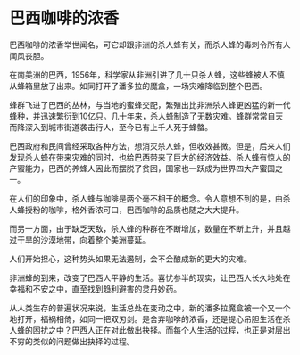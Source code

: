 # 巴西咖啡的浓香

巴西咖啡的浓香举世闻名，可它却跟非洲的杀人蜂有关，而杀人蜂的毒刺令所有人闻风丧胆。

在南美洲的巴西，1956年，科学家从非洲引进了几十只杀人蜂，这些蜂被人不慎从蜂箱里放了出来。如同打开了潘多拉的魔盒，一场灾难降临到整个巴西。

蜂群飞进了巴西的丛林，与当地的蜜蜂交配，繁殖出比非洲杀人蜂更凶猛的新一代蜂种，并迅速繁衍到10亿只。几十年来，杀人蜂制造了无数灾难。蜂群常常自天而降深入到城市街道袭击行人，至今已有上千人死于蜂螫。

巴西政府和民间曾经采取各种方法，想消灭杀人蜂，但收效甚微。但是，后来人们发现杀人蜂在带来灾难的同时，也给巴西带来了巨大的经济效益。杀人蜂有惊人的产蜜能力，巴西的养蜂人因此而摆脱了贫困，国家也一跃成为世界四大产蜜国之一。

在人们的印象中，杀人蜂与咖啡是两个毫不相干的概念。令人意想不到的是，由杀人蜂授粉的咖啡，格外香浓可口，巴西咖啡的品质也随之大大提升。

而另一方面，由于缺乏天敌，杀人蜂的种群在不断增加，数量在不断上升，并且越过干旱的沙漠地带，向着整个美洲蔓延。

人们开始担心，这种势头如果无法遏制，会不会酿成新的更大的灾难。

非洲蜂的到来，改变了巴西人平静的生活。喜忧参半的现实，让巴西人长久地处在幸福和不安之中，直至找到趋利避害的灵丹妙药。

从人类生存的普遍状况来说，生活总处在变动之中，新的潘多拉魔盒被一个又一个地打开，福祸相倚，如同一把双刃剑。是舍弃咖啡的浓香，还是提心吊胆生活在杀人蜂的困扰之中？巴西人正在对此做出抉择。而每个人生活的过程，也正是对层出不穷的类似的问题做出抉择的过程。
  